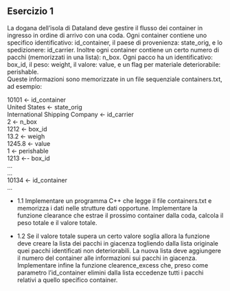 ## Esercizio 1

La dogana dell’isola di Dataland deve gestire il flusso dei container in ingresso in ordine di arrivo con una coda. Ogni container contiene uno specifico identificativo: id_container, il paese di provenienza: state_orig, e lo spedizionere: id_carrier. Inoltre ogni container contiene  un certo numero di pacchi (memorizzati in una lista): n_box. Ogni pacco ha un identificativo: box_id, il peso: weight, il valore:  value, e un flag per materiale deteriorabile: perishable.  
Queste informazioni sono memorizzate in un file sequenziale containers.txt, ad esempio:

10101 						← id_container\
United States					← state_orig\
International Shipping Company		← id_carrier\
2							← n_box\
1212							← box_id\
13.2							← weigh\
1245.8						← value\
1							← perishable\
1213							←- box_id\
...	\
...\
10134							← id_container\
...

* 1.1 Implementare  un programma C++ che legge il file  containers.txt e memorizza i dati nelle strutture dati opportune. Implementare la funzione clearance che estrae il prossimo container dalla coda, calcola il peso totale e il valore totale.

* 1.2 Se il valore totale supera un certo valore soglia allora la funzione deve creare la lista dei pacchi  in giacenza togliendo dalla lista originale quei pacchi identificati non deteriorabili. La nuova  lista deve aggiungere il numero del container alle informazioni sui pacchi in giacenza.
Implementare infine la funzione clearence_excess che, preso come parametro l’id_container elimini dalla lista eccedenze tutti i pacchi relativi a quello specifico container.
